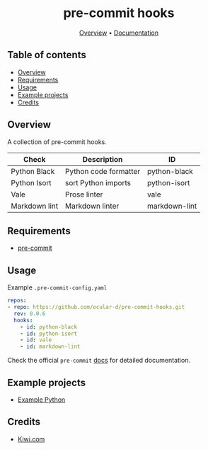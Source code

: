 <div align="center">

# pre-commit hooks

[Overview](#overview)
•
[Documentation](#documentation)

</div>

## Table of contents

- [Overview](#overview)
- [Requirements](#requirements)
- [Usage](#usage)
- [Example projects](#example-projects)
- [Credits](#credits)

## Overview

A collection of pre-commit hooks.

| Check  | Description  | ID |
|---|---|---|
| Python Black  | Python code formatter  | python-black  |
| Python Isort  |  sort Python imports | python-isort  |
| Vale  | Prose linter  | vale  |
| Markdown lint | Markdown linter | markdown-lint |

## Requirements

- [pre-commit](https://pre-commit.com/)

## Usage

Example `.pre-commit-config.yaml`

```yaml
repos:
- repo: https://github.com/ocular-d/pre-commit-hooks.git
  rev: 0.0.6
  hooks:
    - id: python-black
    - id: python-isort
    - id: vale
    - id: markdown-lint
```

Check the official `pre-commit` [docs](https://pre-commit.com/) for detailed documentation.

## Example projects

- [Example Python](https://github.com/testthedocs/example-python)

## Credits

- [Kiwi.com](https://github.com/kiwicom/dockerfiles)
